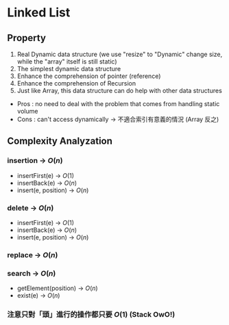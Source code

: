 # Linked List

## Property

1. Real Dynamic data structure (we use "resize" to "Dynamic" change size, while the "array" itself is still static)
2. The simplest dynamic data structure
3. Enhance the comprehension of pointer (reference)
4. Enhance the comprehension of Recursion
5. Just like Array, this data structure can do help with other data structures

* Pros : no need to deal with the problem that comes from handling static volume
* Cons : can't access dynamically -> 不適合索引有意義的情況 (Array 反之)

## Complexity Analyzation

### insertion -> $O(n)$

* insertFirst(e) -> $O(1)$
* insertBack(e) -> $O(n)$
* insert(e, position) -> $O(n)$

### delete -> $O(n)$

* insertFirst(e) -> $O(1)$
* insertBack(e) -> $O(n)$
* insert(e, position) -> $O(n)$

### replace -> $O(n)$

### search -> $O(n)$

* getElement(position) -> $O(n)$
* exist(e) -> $O(n)$

### 注意只對「頭」進行的操作都只要 $O(1)$ (Stack OwO!)
